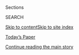<div id="app">

<div>

<div class="NYTAppHideMasthead css-zz1s19 e1suatyy0">

<div class="section css-ui9rw0 e1suatyy2">

<div class="css-11hrj97 er09x8g0">

<div class="css-6n7j50">

</div>

<span class="css-1dv1kvn">Sections</span>

<div class="css-10488qs">

<span class="css-1dv1kvn">SEARCH</span>

</div>

[Skip to content](#site-content)[Skip to site
index](#site-index)

</div>

<div class="css-10698na e1huz5gh0">

</div>

</div>

<div id="masthead-bar-one" class="section hasLinks css-15hmgas e1csuq9d3">

<div class="css-uqyvli e1csuq9d0">

</div>

<div class="css-1uqjmks e1csuq9d1">

</div>

<div class="css-9e9ivx">

[](https://myaccount.nytimes.com/auth/login?response_type=cookie&client_id=vi)

</div>

<div class="css-1bvtpon e1csuq9d2">

[Today’s Paper](https://www.nytimes.com/section/todayspaper)

</div>

</div>

</div>

</div>

<div data-aria-hidden="false">

<div id="site-content" data-role="main">

<div id="top-wrapper" class="css-15p45cc eaca97t0" type="top">

<div id="top-slug" class="css-19x0jxb eaca97t1" hidden="">

Advertisement

</div>

[Continue reading the main
story](#after-top)

<div class="ad top-wrapper" style="text-align:center;height:100%;display:block;min-height:90px">

<div id="top" class="place-ad" data-position="top" data-size-key="top">

</div>

</div>

<div id="after-top">

</div>

</div>

<div id="collection-opinion-editorials" class="section css-15h4p1b e9abtgs0">

<div class="css-1j21atc e1svk9qx1">

<div class="css-fmiefx e1svk9qx2">

<div class="css-1hk7r2m eu54l5x0">

<div id="sponsor-wrapper" class="css-7a1pgi eaca97t0" type="sponsor" hidden="">

<div id="sponsor-slug" class="css-1l4mleb eaca97t1" hidden="">

Supported by

</div>

[Continue reading the main
story](#after-sponsor)

<div id="sponsor" class="ad sponsor-wrapper" style="text-align:left;height:100%;display:block">

</div>

<div id="after-sponsor">

</div>

</div>

</div>

### <span class="css-1032l74 ezz4tcd1">[Opinion](/section/opinion)</span>

</div>

<div class="css-nfcc9b e1svk9qx3">

<div class="css-vl9dhg e1svk9qx5">

<div class="css-1nrhkj6 e1svk9qx6">

# Editorials

<div class="follow-button-placeholder" data-collection-id="">

</div>

</div>

</div>

</div>

</div>

<div class="css-185go5a e1o5byef0">

<div class="css-15cbhtu">

  - [Latest](#stream-panel)
  - <span class="css-6n7j50">Search</span>
    <div class="control">
    <div class="label-container css-1dv1kvn">
    Search
    </div>
    <div class="css-wm4t3d">
    **<span id="clear-search-input" class="css-1dv1kvn">Clear this text
    input</span>
    </div>
    </div>
    <span class="css-1iovbfw"></span>

<div id="stream-panel" class="section css-8msx5b e1jz0cab1">

<div class="css-13mho3u">

1.  
    
    <div class="css-1cp3ece">
    
    <div class="css-1l4spti">
    
    [](/2020/08/04/opinion/cuomo-de-blasio-coronavirus-nyc.html)
    
    <div class="css-79elbk">
    
    ![](https://static01.nyt.com/images/2020/08/04/opinion/04feud-editorial/04feud-editorial-thumbWide.jpg?quality=75&auto=webp&disable=upscale)
    
    </div>
    
    ## New York Needs Less Bickering, More Teamwork
    
    Residents are nervous and exhausted. It’s not too much to ask for a
    unified leadership from the mayor and the governor.
    
    <div class="css-1nqbnmb ea5icrr0">
    
    By <span class="css-1n7hynb">The Editorial
    Board</span>
    
    </div>
    
    </div>
    
    <div class="css-1lc2l26 e1xfvim33">
    
    </div>
    
    </div>

2.  
    
    <div class="css-1cp3ece">
    
    <div class="css-1l4spti">
    
    [](/2020/08/04/opinion/coronavirus-relief-bill-senate-recess.html)
    
    <div class="css-79elbk">
    
    ![](https://static01.nyt.com/images/2020/08/04/opinion/04recessWeb/04recessWeb-thumbWide.jpg?quality=75&auto=webp&disable=upscale)
    
    </div>
    
    ## No Relief Bill, No Vacation
    
    Millions of Americans can’t wait while the Senate takes the rest of
    the summer off.
    
    <div class="css-1nqbnmb ea5icrr0">
    
    By <span class="css-1n7hynb">The Editorial
    Board</span>
    
    </div>
    
    </div>
    
    <div class="css-1lc2l26 e1xfvim33">
    
    </div>
    
    </div>

3.  
    
    <div class="css-1cp3ece">
    
    <div class="css-1l4spti">
    
    [](/2020/08/03/opinion/spacex-stonehenge-mars.html)
    
    <div class="css-79elbk">
    
    ![](https://static01.nyt.com/images/2020/08/03/opinion/03wonder-edit/03wonder-edit-thumbWide.jpg?quality=75&auto=webp&disable=upscale)
    
    </div>
    
    ## The Good News About What Human Genius Can Still Do
    
    There’s something uniquely compelling about our need to learn what
    we can about the universe.
    
    <div class="css-1nqbnmb ea5icrr0">
    
    By <span class="css-1n7hynb">The Editorial
    Board</span>
    
    </div>
    
    </div>
    
    <div class="css-1lc2l26 e1xfvim33">
    
    </div>
    
    </div>

4.  
    
    <div class="css-1cp3ece">
    
    <div class="css-1l4spti">
    
    [](/2020/08/02/opinion/coronavirus-gohmert-congress-testing.html)
    
    <div class="css-79elbk">
    
    ![](https://static01.nyt.com/images/2020/08/02/opinion/02covid1/02covid1-thumbWide.jpg?quality=75&auto=webp&disable=upscale)
    
    </div>
    
    ## Why Are So Many People on Capitol Hill Getting Infected?
    
    Lawmakers are essential workers. They should start acting like it
    and protect themselves and the other people who work for Congress.
    
    <div class="css-1nqbnmb ea5icrr0">
    
    By <span class="css-1n7hynb">The Editorial
    Board</span>
    
    </div>
    
    </div>
    
    <div class="css-1lc2l26 e1xfvim33">
    
    </div>
    
    </div>

5.  
    
    <div class="css-1cp3ece">
    
    <div class="css-1l4spti">
    
    [](/2020/08/01/opinion/sunday/mail-voting-covid-2020-election.html)
    
    <div class="css-79elbk">
    
    ![](https://static01.nyt.com/images/2020/08/02/opinion/01Voting/01Voting-thumbWide.jpg?quality=75&auto=webp&disable=upscale)
    
    </div>
    
    ## Voting by Mail Is Crucial for Democracy
    
    Especially amid the pandemic, it’s the surest path to a more
    inclusive, more accurate and more secure election.
    
    <div class="css-1nqbnmb ea5icrr0">
    
    By <span class="css-1n7hynb">The Editorial
    Board</span>
    
    </div>
    
    </div>
    
    <div class="css-1lc2l26 e1xfvim33">
    
    </div>
    
    </div>

6.  
    
    <div class="css-1cp3ece">
    
    <div class="css-1l4spti">
    
    [](/2020/07/31/opinion/federal-agents-trump-uniforms.html)
    
    <div class="css-79elbk">
    
    ![](https://static01.nyt.com/images/2020/07/31/opinion/31feds-promo2/31feds-promo2-thumbWide.jpg?quality=75&auto=webp&disable=upscale)
    
    </div>
    
    ## Federal Agents Don’t Need Army Fatigues
    
    If you’re an officer of the law, dress like one. Leave the
    soldiering to soldiers.
    
    <div class="css-1nqbnmb ea5icrr0">
    
    By <span class="css-1n7hynb">The Editorial
    Board</span>
    
    </div>
    
    </div>
    
    <div class="css-1lc2l26 e1xfvim33">
    
    </div>
    
    </div>

7.  
    
    <div class="css-1cp3ece">
    
    <div class="css-1l4spti">
    
    [](/2020/07/30/opinion/mitch-mcconnell-coronavirus-economy.html)
    
    <div class="css-79elbk">
    
    ![](https://static01.nyt.com/images/2020/07/31/opinion/30econ/30econ-thumbWide.jpg?quality=75&auto=webp&disable=upscale)
    
    </div>
    
    ## Mitch McConnell Could Rescue Millions. What Is He Waiting For?
    
    The economy is in dire shape. Millions of Americans are about to
    lose federal aid. The Senate is going on vacation.
    
    <div class="css-1nqbnmb ea5icrr0">
    
    By <span class="css-1n7hynb">The Editorial
    Board</span>
    
    </div>
    
    </div>
    
    <div class="css-1lc2l26 e1xfvim33">
    
    </div>
    
    </div>

8.  
    
    <div class="css-1cp3ece">
    
    <div class="css-1l4spti">
    
    [](/2020/07/29/opinion/us-coronavirus-masks.html)
    
    <div class="css-79elbk">
    
    ![](https://static01.nyt.com/images/2020/07/29/opinion/29masks1/29masks1-thumbWide.jpg?quality=75&auto=webp&disable=upscale)
    
    </div>
    
    ## Bernie Sanders Is Asking for Masks for All
    
    A national campaign to encourage mask wearing, including the
    distribution of free masks, would help to check the pandemic.
    
    <div class="css-1nqbnmb ea5icrr0">
    
    By <span class="css-1n7hynb">The Editorial
    Board</span>
    
    </div>
    
    </div>
    
    <div class="css-1lc2l26 e1xfvim33">
    
    </div>
    
    </div>

9.  
    
    <div class="css-1cp3ece">
    
    <div class="css-1l4spti">
    
    [](/2020/07/28/opinion/tech-ceo-hearing-congress.html)
    
    <div class="css-79elbk">
    
    ![](https://static01.nyt.com/images/2020/07/29/opinion/28tech-editorial-sub/28tech-editorial-thumbWide.jpg?quality=75&auto=webp&disable=upscale)
    
    </div>
    
    ## Four of the World’s Wealthiest Men Are Preparing for Battle
    
    Members of Congress will be able to grill tech C.E.O.s at a hearing.
    Let’s hope they don’t waste the opportunity.
    
    <div class="css-1nqbnmb ea5icrr0">
    
    By <span class="css-1n7hynb">The Editorial
    Board</span>
    
    </div>
    
    </div>
    
    <div class="css-1lc2l26 e1xfvim33">
    
    </div>
    
    </div>

10. 
    
    <div class="css-1cp3ece">
    
    <div class="css-1l4spti">
    
    [](/2020/07/27/opinion/pompeo-south-china-sea.html)
    
    <div class="css-79elbk">
    
    ![](https://static01.nyt.com/images/2020/07/27/opinion/27china-sea-editorial/27china-sea-editorial-thumbWide-v3.jpg?quality=75&auto=webp&disable=upscale)
    
    </div>
    
    ## China’s Claims to the South China Sea Are Unlawful. Now What?
    
    Republican and Democratic administrations have failed to thwart
    aggressive expansion in one of the world’s busiest sea lanes. The
    solution isn’t flashy, but it could work.
    
    <div class="css-1nqbnmb ea5icrr0">
    
    By <span class="css-1n7hynb">The Editorial Board</span>
    
    </div>
    
    </div>
    
    <div class="css-1lc2l26 e1xfvim33">
    
    </div>
    
    </div>

<div class="css-13mho3u">

<div class="css-1t62hi8">

<div class="css-1stvaey">

Show
More

<div>

<div style="border:0;clip:rect(0 0 0 0);height:1px;margin:-1px;overflow:hidden;white-space:nowrap;padding:0;width:1px;position:absolute" data-role="log" data-aria-live="assertive">

</div>

<div style="border:0;clip:rect(0 0 0 0);height:1px;margin:-1px;overflow:hidden;white-space:nowrap;padding:0;width:1px;position:absolute" data-role="log" data-aria-live="assertive">

</div>

<div style="border:0;clip:rect(0 0 0 0);height:1px;margin:-1px;overflow:hidden;white-space:nowrap;padding:0;width:1px;position:absolute" data-role="log" data-aria-live="polite">

</div>

<div style="border:0;clip:rect(0 0 0 0);height:1px;margin:-1px;overflow:hidden;white-space:nowrap;padding:0;width:1px;position:absolute" data-role="log" data-aria-live="polite">

</div>

</div>

</div>

</div>

</div>

</div>

<div class="css-g6hk37 supplemental">

<div id="mid1-wrapper" class="css-10wkyv7 eaca97t0" type="lede">

<div id="mid1-slug" class="css-1tag3rd eaca97t1">

Advertisement

</div>

[Continue reading the main
story](#after-mid1)

<div id="mid1" class="ad mid1-wrapper" style="text-align:center;height:100%;display:block;min-height:250px">

</div>

<div id="after-mid1">

</div>

</div>

<div id="mktg-wrapper" class="css-oxle51 eaca97t0" type="mktg">

<div id="mktg-slug" class="css-1tag3rd eaca97t1">

Advertisement

</div>

[Continue reading the main
story](#after-mktg)

<div id="mktg" class="ad mktg-wrapper" style="text-align:center;height:100%;display:block">

</div>

<div id="after-mktg">

</div>

</div>

</div>

</div>

</div>

</div>

</div>

</div>

## Site Index

<div>

</div>

## Site Information Navigation

  - [© <span>2020</span> <span>The New York Times
    Company</span>](https://help.nytimes.com/hc/en-us/articles/115014792127-Copyright-notice)

<!-- end list -->

  - [NYTCo](https://www.nytco.com/)
  - [Contact
    Us](https://help.nytimes.com/hc/en-us/articles/115015385887-Contact-Us)
  - [Work with us](https://www.nytco.com/careers/)
  - [Advertise](https://nytmediakit.com/)
  - [T Brand Studio](http://www.tbrandstudio.com/)
  - [Your Ad
    Choices](https://www.nytimes.com/privacy/cookie-policy#how-do-i-manage-trackers)
  - [Privacy](https://www.nytimes.com/privacy)
  - [Terms of
    Service](https://help.nytimes.com/hc/en-us/articles/115014893428-Terms-of-service)
  - [Terms of
    Sale](https://help.nytimes.com/hc/en-us/articles/115014893968-Terms-of-sale)
  - [Site
    Map](https://spiderbites.nytimes.com)
  - [Help](https://help.nytimes.com/hc/en-us)
  - [Subscriptions](https://www.nytimes.com/subscription?campaignId=37WXW)

</div>

</div>
